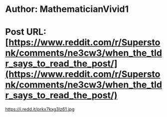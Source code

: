 # Author: MathematicianVivid1
# Post URL: [https://www.reddit.com/r/Superstonk/comments/ne3cw3/when_the_tldr_says_to_read_the_post/](https://www.reddit.com/r/Superstonk/comments/ne3cw3/when_the_tldr_says_to_read_the_post/)


https://i.redd.it/prkx7kxg3lz61.jpg